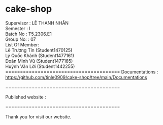 # cake-shop
Supervisor : LÊ THANH NHÂN <br/>
Semester : I <br/>
Batch No : T5.2306.E1 <br/>
Group No: : 07 <br/>
List Of Member: <br/>
Lê Trương Tín (Student1470125) <br/>
Lý Quốc Khánh (Student1477161) <br/>
Đoàn Minh Vũ (Student1477165) <br/>
Huỳnh Văn Lời (Student1442255) =======================================
Documentations : https://github.com/tinle0909/cake-shop/tree/main/Documentations

=======================================

Published website :

=======================================

Thank you for visit our website.


